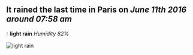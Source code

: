 ## It rained the last time in Paris on *June 11th 2016 around 07:58 am*
💧  **light rain** *Humidity 82%*

![light rain](http://openweathermap.org/img/w/10d.png)
